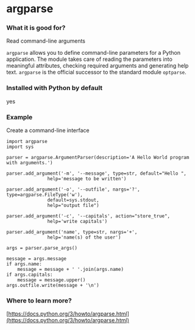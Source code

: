 
# argparse

### What it is good for?

Read command-line arguments

`argparse` allows you to define command-line parameters for a Python application. The module takes care of reading the parameters into meaningful attributes, checking required arguments and generating help text. 
`argparse` is the official successor to the standard module `optparse`.

### Installed with Python by default

yes

### Example

Create a command-line interface

    import argparse
    import sys

    parser = argparse.ArgumentParser(description='A Hello World program with arguments.')

    parser.add_argument('-m', '--message', type=str, default="Hello ",
                   help='message to be written')

    parser.add_argument('-o', '--outfile', nargs='?', type=argparse.FileType('w'),
                   default=sys.stdout,
                   help="output file")

    parser.add_argument('-c', '--capitals', action="store_true",
                   help='write capitals')

    parser.add_argument('name', type=str, nargs='+',
                   help='name(s) of the user')

    args = parser.parse_args()

    message = args.message
    if args.name:
        message = message + ' '.join(args.name)
    if args.capitals: 
        message = message.upper()
    args.outfile.write(message + '\n')


### Where to learn more?

[https://docs.python.org/3/howto/argparse.html](https://docs.python.org/3/howto/argparse.html)

